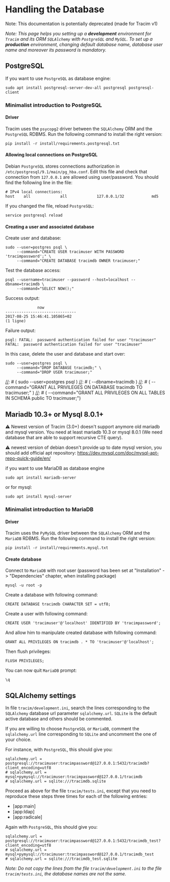 # Handling the Database #

Note: This documentation is potentially deprecated (made for Tracim v1)

*Note: This page helps you setting up a **development** environment for `Tracim` and its ORM `SQLAlchemy` with `PostgreSQL` and `MySQL`. To set up a **production** environment, changing default database name, database user name and moreover its password is mandatory.*

## PostgreSQL ##

If you want to use `PostgreSQL` as database engine:

    sudo apt install postgresql-server-dev-all postgresql postgresql-client

### Minimalist introduction to PostgreSQL ###

#### Driver ####

Tracim uses the `psycopg2` driver between the `SQLAlchemy` ORM and the `PostgreSQL` RDBMS. Run the following command to install the right version:

    pip install -r install/requirements.postgresql.txt

#### Allowing local connections on PostgreSQL ####

Debian `PostgreSQL` stores connections authorization in `/etc/postgresql/9.1/main/pg_hba.conf`. Edit this file and check that connection from `127.0.0.1` are allowed using user/password. You should find the following line in the file:

    # IPv4 local connections:
    host    all             all             127.0.0.1/32            md5

If you changed the file, reload `PostgreSQL`:

    service postgresql reload

#### Creating a user and associated database ####

Create user and database:

    sudo --user=postgres psql \
         --command="CREATE USER tracimuser WITH PASSWORD 'tracimpassword';" \
         --command="CREATE DATABASE tracimdb OWNER tracimuser;"

Test the database access:

    psql --username=tracimuser --password --host=localhost --dbname=tracimdb \
         --command="SELECT NOW();"

Success output:

                  now
    -------------------------------
    2017-08-25 15:46:41.105865+02
    (1 ligne)

Failure output:

    psql: FATAL:  password authentication failed for user "tracimuser"
    FATAL:  password authentication failed for user "tracimuser"

In this case, delete the user and database and start over:

    sudo --user=postgres psql \
         --command="DROP DATABASE tracimdb;" \
         --command="DROP USER tracimuser;"

[//]: # (The following lines are only necessary to fix permissions on an existing database:)
[//]: # (    sudo --user=postgres psql \)
[//]: # (         --dbname=tracimdb \)
[//]: # (         --command="GRANT ALL PRIVILEGES ON DATABASE tracimdb TO tracimuser;" \)
[//]: # (         --command="GRANT ALL PRIVILEGES ON ALL TABLES IN SCHEMA public TO tracimuser;")

## Mariadb 10.3+ or Mysql 8.0.1+ ##

:warning: Newest version of Tracim (3.0+) doesn't support anymore old mariadb and mysql version. You need at least
mariadb 10.3 or mysql 8.0.1 (We need database that are able to support recursive CTE query).

:warning: newest version of debian doesn't provide up to date mysql version, you should add official apt repository:
https://dev.mysql.com/doc/mysql-apt-repo-quick-guide/en/

if you want to use MariaDB as database engine

    sudo apt install mariadb-server

or for mysql:

    sudo apt install mysql-server

### Minimalist introduction to MariaDB ###

#### Driver ####

Tracim uses the `PyMySQL` driver between the `SQLAlchemy` ORM and the `MariaDB` RDBMS. Run the following command to install the right version:

    pip install -r install/requirements.mysql.txt

#### Create database ####

Connect to `MariaDB` with root user (password has been set at "Installation" -> "Dependencies" chapter, when installing package)

    mysql -u root -p

Create a database with following command:

    CREATE DATABASE tracimdb CHARACTER SET = utf8;

Create a user with following command:

    CREATE USER 'tracimuser'@'localhost' IDENTIFIED BY 'tracimpassword';

And allow him to manipulate created database with following command:

    GRANT ALL PRIVILEGES ON tracimdb . * TO 'tracimuser'@'localhost';

Then flush privileges:

    FLUSH PRIVILEGES;

You can now quit `MariaDB` prompt:

    \q

## SQLAlchemy settings ##

In file `tracim/development.ini`, search the lines corresponding to the `SQLAlchemy` database url parameter `sqlalchemy.url`. `SQLite` is the default active database and others should be commented.

If you are willing to choose `PostgreSQL` or `MariaDB`, comment the `sqlalchemy.url` line corresponding to `SQLite` and uncomment the one of your choice.

For instance, with `PostgreSQL`, this should give you:

    sqlalchemy.url = postgresql://tracimuser:tracimpassword@127.0.0.1:5432/tracimdb?client_encoding=utf8
    # sqlalchemy.url = mysql+pymysql://tracimuser:tracimpassword@127.0.0.1/tracimdb
    # sqlalchemy.url = sqlite:///tracimdb.sqlite

Proceed as above for the file `tracim/tests.ini`, except that you need to reproduce these steps three times for each of the following entries:

- [app:main]
- [app:ldap]
- [app:radicale]

Again with `PostgreSQL`, this should give you:

    sqlalchemy.url = postgresql://tracimuser:tracimpassword@127.0.0.1:5432/tracimdb_test?client_encoding=utf8
    # sqlalchemy.url = mysql+pymysql://tracimuser:tracimpassword@127.0.0.1/tracimdb_test
    # sqlalchemy.url = sqlite:///tracimdb_test.sqlite

*Note: Do not copy the lines from the file `tracim/development.ini` to the file `tracim/tests.ini`, the database names are not the same.*
